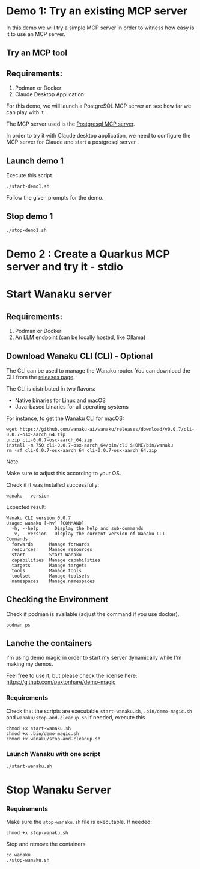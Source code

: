 # Demo 1: Try an existing MCP server

In this demo we will try a simple MCP server in order to witness how easy is it to use an MCP server.

## Try an MCP tool

## Requirements: 

1. Podman or Docker 
2. Claude Desktop Application

For this demo, we will launch a PostgreSQL MCP server an see how far we can play with it.

The MCP server used is the [Postgresql MCP server](https://github.com/modelcontextprotocol/servers-archived/tree/main/src/postgres).

In order to try it with Claude desktop application, we need to configure the MCP server for Claude and start a postgresql server .

## Launch demo 1

Execute this script.

```shell
./start-demo1.sh
```

Follow the given prompts for the demo.

## Stop demo 1

```shell
./stop-demo1.sh
```

# Demo 2 : Create a Quarkus MCP server and try it - stdio



# Start Wanaku server

## Requirements: 

1. Podman or Docker 
2. An LLM endpoint (can be locally hosted, like Ollama)

## Download Wanaku CLI (CLI) - Optional

The CLI can be used to manage the Wanaku router. You can download the CLI from the [releases page](https://github.com/wanaku-ai/wanaku/releases).

The CLI is distributed in two flavors: 

* Native binaries for Linux and macOS
* Java-based binaries for all operating systems

For instance, to get the Wanaku CLI for macOS:

```shell
wget https://github.com/wanaku-ai/wanaku/releases/download/v0.0.7/cli-0.0.7-osx-aarch_64.zip
unzip cli-0.0.7-osx-aarch_64.zip
install -m 750 cli-0.0.7-osx-aarch_64/bin/cli $HOME/bin/wanaku
rm -rf cli-0.0.7-osx-aarch_64 cli-0.0.7-osx-aarch_64.zip
```

> [!NOTE]
> Make sure to adjust this according to your OS. 

Check if it was installed successfully:

```shell
wanaku --version
```

Expected result:
```
Wanaku CLI version 0.0.7
Usage: wanaku [-hv] [COMMAND]
  -h, --help      Display the help and sub-commands
  -v, --version   Display the current version of Wanaku CLI
Commands:
  forwards      Manage forwards
  resources     Manage resources
  start         Start Wanaku
  capabilities  Manage capabilities
  targets       Manage targets
  tools         Manage tools
  toolset       Manage toolsets
  namespaces    Manage namespaces

```

## Checking the Environment

Check if podman is available (adjust the command if you use docker).

```shell
podman ps
```

## Lanche the containers

I'm using demo magic in order to start my server dynamically while I'm making my demos.

Feel free to use it, but please check the license here: https://github.com/paxtonhare/demo-magic

### Requirements

Check that the scripts are executable `start-wanaku.sh`, `.bin/demo-magic.sh` and `wanaku/stop-and-cleanup.sh`
If needed, execute this 

```shell
chmod +x start-wanaku.sh
chmod +x .bin/demo-magic.sh
chmod +x wanaku/stop-and-cleanup.sh
```

### Launch Wanaku with one script

```shell
./start-wanaku.sh
```


# Stop Wanaku Server

### Requirements

Make sure the `stop-wanaku.sh` file is executable. If needed:
```shell
chmod +x stop-wanaku.sh
```

Stop and remove the containers.

```shell
cd wanaku
./stop-wanaku.sh
```

